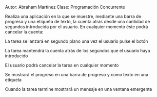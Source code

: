 
Autor: Abraham Martínez
Clase: Programación Concurrente


Realiza una aplicación en la que se muestre, mediante una barra de progreso y una etiqueta de texto,
la cuenta atrás desde una cantidad de segundos introducida por el usuario.
En cualquier momento éste podrá cancelar la cuenta:

La tarea se lanzará en segundo plano una vez el usuario pulse el botón

La tarea mantendrá la cuenta atrás de los segundos que el usuario haya introducido

El usuario podrá cancelar la tarea en cualquier momento

Se mostrará el progreso en una barra de progreso y como texto en una etiqueta

Cuando la tarea termine mostrará un mensaje en una ventana emergente

